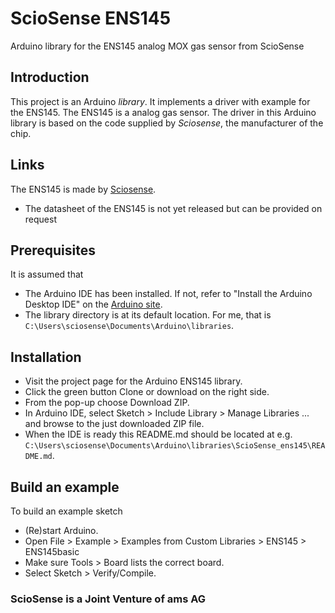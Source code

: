 # ScioSense ENS145
Arduino library for the ENS145 analog MOX gas sensor from ScioSense

## Introduction
This project is an Arduino *library*. It implements a driver with example for the ENS145.
The ENS145 is a analog gas sensor.
The driver in this Arduino library is based on the code supplied by *Sciosense*, the manufacturer of the chip.

## Links
The ENS145 is made by [Sciosense](http://www.sciosense.com).
 - The datasheet of the ENS145 is not yet released but can be provided on request

## Prerequisites
It is assumed that
 - The Arduino IDE has been installed.
   If not, refer to "Install the Arduino Desktop IDE" on the
   [Arduino site](https://www.arduino.cc/en/Guide/HomePage).
 - The library directory is at its default location.
   For me, that is `C:\Users\sciosense\Documents\Arduino\libraries`.

## Installation
- Visit the project page for the Arduino ENS145 library.
- Click the green button Clone or download on the right side.
- From the pop-up choose Download ZIP.
- In Arduino IDE, select Sketch > Include Library > Manage Libraries ... and browse to the just downloaded ZIP file.
- When the IDE is ready this README.md should be located at e.g. `C:\Users\sciosense\Documents\Arduino\libraries\ScioSense_ens145\README.md`.

## Build an example
To build an example sketch
 - (Re)start Arduino.
 - Open File > Example > Examples from Custom Libraries > ENS145 > ENS145basic
 - Make sure Tools > Board lists the correct board.
 - Select Sketch > Verify/Compile.

### ScioSense is a Joint Venture of ams AG
